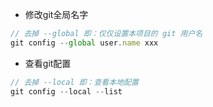 - 修改git全局名字

```javascript
// 去掉 --global 即：仅仅设置本项目的 git 用户名
git config --global user.name xxx
```

- 查看git配置

```javascript
// 去掉 --local 即：查看本地配置
git config --local --list

```

